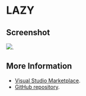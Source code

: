 # LAZY



## Screenshot
![](https://raw.githubusercontent.com/gerane/VSCodeThemes/master/gerane.Theme-LAZY/screenshot.png).


## More Information
* [Visual Studio Marketplace](https://marketplace.visualstudio.com/items/gerane.Theme-LAZY).
* [GitHub repository](https://github.com/gerane/VSCodeThemes).
